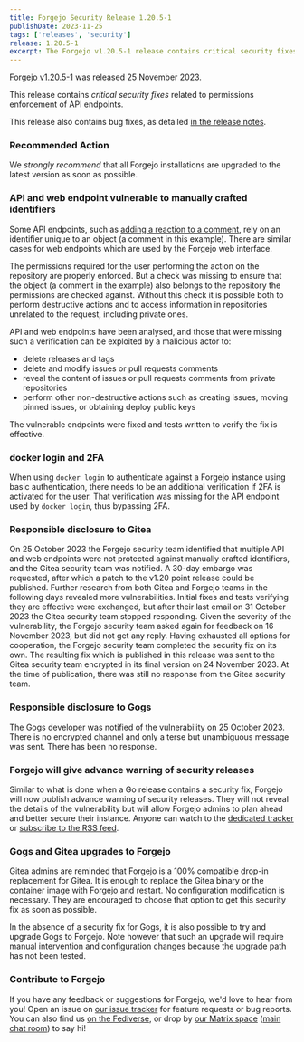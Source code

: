 ```yaml
---
title: Forgejo Security Release 1.20.5-1
publishDate: 2023-11-25
tags: ['releases', 'security']
release: 1.20.5-1
excerpt: The Forgejo v1.20.5-1 release contains critical security fixes related to permissions enforcement of API endpoints.
---
```


[Forgejo v1.20.5-1](https://codeberg.org/forgejo/forgejo/releases/tag/v1.20.5-1) was released 25 November 2023.

This release contains _critical security fixes_ related to permissions enforcement of API endpoints.

This release also contains bug fixes, as detailed [in the release notes](https://codeberg.org/forgejo/forgejo/src/branch/forgejo/RELEASE-NOTES.md#1-20-5-1).

### Recommended Action

We _strongly recommend_ that all Forgejo installations are upgraded to the latest version as soon as possible.

### API and web endpoint vulnerable to manually crafted identifiers

Some API endpoints, such as [adding a reaction to a comment](https://code.forgejo.org/api/swagger#/issue/issuePostCommentReaction), rely on an identifier unique to an object (a comment in this example). There are similar cases for web endpoints which are used by the Forgejo web interface.

The permissions required for the user performing the action on the
repository are properly enforced. But a check was missing to ensure
that the object (a comment in the example) also belongs to the
repository the permissions are checked against. Without this check it
is possible both to perform destructive actions and to access
information in repositories unrelated to the request, including
private ones.

API and web endpoints have been analysed, and those that were missing such a verification can be exploited by a malicious actor to:

- delete releases and tags
- delete and modify issues or pull requests comments
- reveal the content of issues or pull requests comments from private repositories
- perform other non-destructive actions such as creating issues, moving pinned issues, or obtaining deploy public keys

The vulnerable endpoints were fixed and tests written to verify the fix is effective.

### docker login and 2FA

When using `docker login` to authenticate against a Forgejo instance
using basic authentication, there needs to be an additional
verification if 2FA is activated for the user. That verification was
missing for the API endpoint used by `docker login`, thus bypassing
2FA.

### Responsible disclosure to Gitea

On 25 October 2023 the Forgejo security team identified that multiple
API and web endpoints were not protected against manually crafted
identifiers, and the Gitea security team was notified. A 30-day
embargo was requested, after which a patch to the v1.20 point release
could be published. Further research from both Gitea and Forgejo teams
in the following days revealed more vulnerabilities. Initial fixes and
tests verifying they are effective were exchanged, but after their
last email on 31 October 2023 the Gitea security team stopped
responding. Given the severity of the vulnerability, the Forgejo
security team asked again for feedback on 16 November 2023, but did
not get any reply. Having exhausted all options for cooperation, the
Forgejo security team completed the security fix on its own. The
resulting fix which is published in this release was sent to the Gitea
security team encrypted in its final version on 24 November 2023. At
the time of publication, there was still no response from the Gitea
security team.

### Responsible disclosure to Gogs

The Gogs developer was notified of the vulnerability on 25 October 2023. There is no encrypted channel and only a terse but unambiguous
message was sent. There has been no response.

### Forgejo will give advance warning of security releases

Similar to what is done when a Go release contains a security fix,
Forgejo will now publish advance warning of security releases. They
will not reveal the details of the vulnerability but will allow
Forgejo admins to plan ahead and better secure their instance. Anyone
can watch to the
[dedicated tracker](https://codeberg.org/forgejo/security-announcements/) or
[subscribe to the RSS feed](https://codeberg.org/forgejo/security-announcements.rss).

### Gogs and Gitea upgrades to Forgejo

Gitea admins are reminded that Forgejo is a 100% compatible drop-in replacement for Gitea. It is enough to replace the Gitea binary or the container image with Forgejo and restart. No configuration modification is necessary. They are encouraged to choose that option to get this security fix as soon as possible.

In the absence of a security fix for Gogs, it is also possible to try and upgrade Gogs to Forgejo. Note however that such an upgrade will require manual intervention and configuration changes because the upgrade path has not been tested.

### Contribute to Forgejo

If you have any feedback or suggestions for Forgejo, we'd love to hear from you! Open an issue on [our issue tracker](https://codeberg.org/forgejo/forgejo/issues) for feature requests or bug reports. You can also find us [on the Fediverse](https://floss.social/@forgejo), or drop by [our Matrix space](https://matrix.to/#/#forgejo:matrix.org) ([main chat room](https://matrix.to/#/#forgejo-chat:matrix.org)) to say hi!
